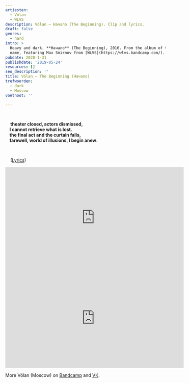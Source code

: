 ```yaml
---
artiesten:
  - Vólan
  - WLVS
description: Vólan – Начало (The Beginning). Clip and lyrics.
draft: false
genres:
  - hard
intro: >
  Heavy and dark. **Начало** (The Beginning), 2016. From the album of the same
  name, featuring Max Smirnov from [WLVS](https://wlvs.bandcamp.com/).
pubdate: 2020-1-31
publishdate: '2019-05-24'
resources: []
seo_description: ''
title: Vólan – The Beginning (Начало)
trefwoorden:
  - dark
  - Moscow
voetnoot: ''

---
```


<br/>

&nbsp; &nbsp; **theater closed, actors dismissed,  
&nbsp; &nbsp; I cannot retrieve what is lost.  
&nbsp; &nbsp; the final act and the curtain falls,  
&nbsp; &nbsp; farewell, world of illusions, I begin anew**. 

<br/>

&nbsp; &nbsp; ([Lyrics](https://volanband.bandcamp.com/track/wlvs))

<iframe width="560" height="315" src="https://www.youtube.com/embed/nu7jXwkW690" frameborder="0" allow="accelerometer; autoplay; encrypted-media; gyroscope; picture-in-picture" allowfullscreen></iframe>

<iframe width="560" height="315" src="https://www.youtube.com/embed/Q04XAWNuEUM" frameborder="0" allow="accelerometer; autoplay; clipboard-write; encrypted-media; gyroscope; picture-in-picture" allowfullscreen></iframe>

<br/>

More Vólan (Moscow) on [Bandcamp](https://volanband.bandcamp.com/album/-) and [VK](https://vk.com/volanband).

